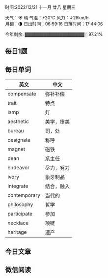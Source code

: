 时间:2022/12/21 十一月 廿八 星期三

天气：☀️   晴 气温：+20°C 风力：↓26km/h  
月相：🌘 日出时间：06:59:16 日落时间：17:44:06

今年剩余: ▓▓▓▓▓▓▓▓▓▓▓▓▓▓▓▓▓▓▓░ 97.21%

## 每日1题



## 每日单词

| 英文         | 中文       |
| ------------ | ---------- |
| compensate   | 弥补补偿   |
| trait        | 特点       |
| lamp         | 灯         |
| aesthetic    | 美学，审美 |
| bureau       | 司，处     |
| designate    | 称呼       |
| magnet       | 磁铁       |
| dean         | 系主任     |
| endeavor     | 尽力，努力 |
| ivory        | 象牙制品   |
| integrate    | 结合，融入 |
| contemporary | 当代的     |
| philosophy   | 哲学       |
| participate  | 参加       |
| necklace     | 项链       |
| heritage     | 遗产       |


## 今日文章



## 微信阅读

<!-- start of weread -->

<!-- end of weread -->
